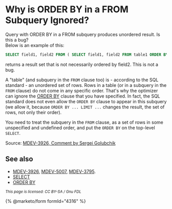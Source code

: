 # Why is ORDER BY in a FROM Subquery Ignored?

Query with ORDER BY in a FROM subquery produces unordered result. Is this a bug?\
Below is an example of this:

```sql
SELECT field1, field2 FROM ( SELECT field1, field2 FROM table1 ORDER BY field2 ) ALIAS
```

returns a result set that is not necessarily ordered by field2. This is not a bug.

A "table" (and subquery in the `FROM` clause too) is - according to the SQL standard - an unordered set of rows. Rows in a table (or in a subquery in the `FROM` clause) do not come in any specific order. That's why the optimizer can ignore the [ORDER BY](https://github.com/mariadb-corporation/docs-server/blob/test/general-resources/sql-statements/data-manipulation/selecting-data/order-by.md) clause that you have specified. In fact, the SQL standard does not even allow the `ORDER BY` clause to appear in this subquery (we allow it, because `ORDER BY ... LIMIT ...` changes the result, the set of rows, not only their order).

You need to treat the subquery in the `FROM` clause, as a set of rows in some unspecified and undefined order, and put the `ORDER BY` on the top-level `SELECT`.

Source: [MDEV-3926, Comment by Sergei Golubchik](https://jira.mariadb.org/browse/MDEV-3926?focusedCommentId=28800\&page=com.atlassian.jira.plugin.system.issuetabpanels:comment-tabpanel#comment-28800)

## See also

* [MDEV-3926](https://jira.mariadb.org/browse/MDEV-3926), [MDEV-5007](https://jira.mariadb.org/browse/MDEV-5007), [MDEV-3795](https://jira.mariadb.org/browse/MDEV-3795).
* [SELECT](https://github.com/mariadb-corporation/docs-server/blob/test/general-resources/sql-statements/data-manipulation/selecting-data/select.md)
* [ORDER BY](https://github.com/mariadb-corporation/docs-server/blob/test/general-resources/sql-statements/data-manipulation/selecting-data/order-by.md)

<sub>_This page is licensed: CC BY-SA / Gnu FDL_</sub>

{% @marketo/form formId="4316" %}
